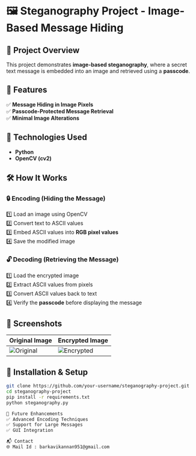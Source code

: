 # 🖼️ Steganography Project - Image-Based Message Hiding  

## 📌 Project Overview  
This project demonstrates **image-based steganography**, where a secret text message is embedded into an image and retrieved using a **passcode**.  

## 🚀 Features  
✅ **Message Hiding in Image Pixels**  
✅ **Passcode-Protected Message Retrieval**  
✅ **Minimal Image Alterations**  

## 🔧 Technologies Used  
- **Python**  
- **OpenCV (cv2)**  

## 🛠️ How It Works  
### 🔒 **Encoding (Hiding the Message)**  
1️⃣ Load an image using OpenCV  
2️⃣ Convert text to ASCII values  
3️⃣ Embed ASCII values into **RGB pixel values**  
4️⃣ Save the modified image  

### 🔓 **Decoding (Retrieving the Message)**  
1️⃣ Load the encrypted image  
2️⃣ Extract ASCII values from pixels  
3️⃣ Convert ASCII values back to text  
4️⃣ Verify the **passcode** before displaying the message  

## 📸 Screenshots  
| Original Image | Encrypted Image |  
|---------------|----------------|  
| ![Original](C:\Users\ramac\OneDrive\Documents\Cybersecurity_Project\images\mypicture.jpg) | ![Encrypted](C:\Users\ramac\OneDrive\Documents\Cybersecurity_Project\images\encryptedImage.jpg) |  

## 🔗 Installation & Setup  
```bash
git clone https://github.com/your-username/steganography-project.git
cd steganography-project
pip install -r requirements.txt
python steganography.py

🚀 Future Enhancements
✅ Advanced Encoding Techniques
✅ Support for Large Messages
✅ GUI Integration

📬 Contact
🌐 Mail Id : barkavikannan951@gmail.com

